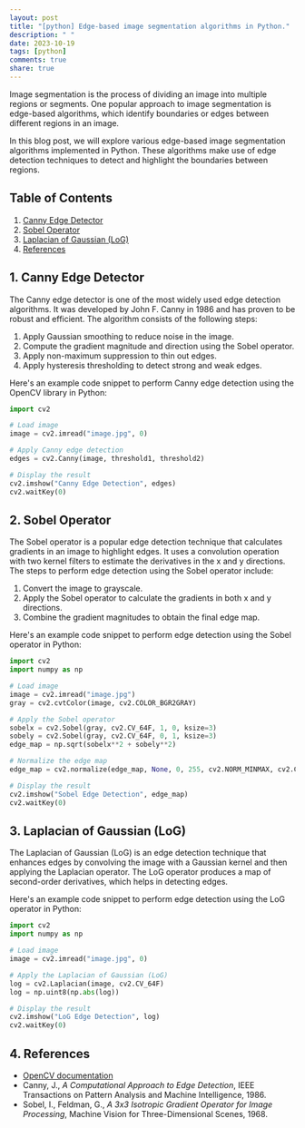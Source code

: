```yaml
---
layout: post
title: "[python] Edge-based image segmentation algorithms in Python."
description: " "
date: 2023-10-19
tags: [python]
comments: true
share: true
---
```


Image segmentation is the process of dividing an image into multiple regions or segments. One popular approach to image segmentation is edge-based algorithms, which identify boundaries or edges between different regions in an image.

In this blog post, we will explore various edge-based image segmentation algorithms implemented in Python. These algorithms make use of edge detection techniques to detect and highlight the boundaries between regions. 

## Table of Contents
1. [Canny Edge Detector](#canny)
2. [Sobel Operator](#sobel)
3. [Laplacian of Gaussian (LoG)](#log)
4. [References](#references)

## 1. Canny Edge Detector <a name="canny"></a>
The Canny edge detector is one of the most widely used edge detection algorithms. It was developed by John F. Canny in 1986 and has proven to be robust and efficient. The algorithm consists of the following steps:

1. Apply Gaussian smoothing to reduce noise in the image.
2. Compute the gradient magnitude and direction using the Sobel operator.
3. Apply non-maximum suppression to thin out edges.
4. Apply hysteresis thresholding to detect strong and weak edges.

Here's an example code snippet to perform Canny edge detection using the OpenCV library in Python:

```python
import cv2

# Load image
image = cv2.imread("image.jpg", 0)

# Apply Canny edge detection
edges = cv2.Canny(image, threshold1, threshold2)

# Display the result
cv2.imshow("Canny Edge Detection", edges)
cv2.waitKey(0)
```

## 2. Sobel Operator <a name="sobel"></a>
The Sobel operator is a popular edge detection technique that calculates gradients in an image to highlight edges. It uses a convolution operation with two kernel filters to estimate the derivatives in the x and y directions. The steps to perform edge detection using the Sobel operator include:

1. Convert the image to grayscale.
2. Apply the Sobel operator to calculate the gradients in both x and y directions.
3. Combine the gradient magnitudes to obtain the final edge map.

Here's an example code snippet to perform edge detection using the Sobel operator in Python:

```python
import cv2
import numpy as np

# Load image
image = cv2.imread("image.jpg")
gray = cv2.cvtColor(image, cv2.COLOR_BGR2GRAY)

# Apply the Sobel operator
sobelx = cv2.Sobel(gray, cv2.CV_64F, 1, 0, ksize=3)
sobely = cv2.Sobel(gray, cv2.CV_64F, 0, 1, ksize=3)
edge_map = np.sqrt(sobelx**2 + sobely**2)

# Normalize the edge map
edge_map = cv2.normalize(edge_map, None, 0, 255, cv2.NORM_MINMAX, cv2.CV_8U)

# Display the result
cv2.imshow("Sobel Edge Detection", edge_map)
cv2.waitKey(0)
```

## 3. Laplacian of Gaussian (LoG) <a name="log"></a>
The Laplacian of Gaussian (LoG) is an edge detection technique that enhances edges by convolving the image with a Gaussian kernel and then applying the Laplacian operator. The LoG operator produces a map of second-order derivatives, which helps in detecting edges.

Here's an example code snippet to perform edge detection using the LoG operator in Python:

```python
import cv2
import numpy as np

# Load image
image = cv2.imread("image.jpg", 0)

# Apply the Laplacian of Gaussian (LoG)
log = cv2.Laplacian(image, cv2.CV_64F)
log = np.uint8(np.abs(log))

# Display the result
cv2.imshow("LoG Edge Detection", log)
cv2.waitKey(0)
```

## 4. References <a name="references"></a>
- [OpenCV documentation](https://docs.opencv.org/4.5.2/)
- Canny, J., *A Computational Approach to Edge Detection*, IEEE Transactions on Pattern Analysis and Machine Intelligence, 1986.
- Sobel, I., Feldman, G., *A 3x3 Isotropic Gradient Operator for Image Processing*, Machine Vision for Three-Dimensional Scenes, 1968.